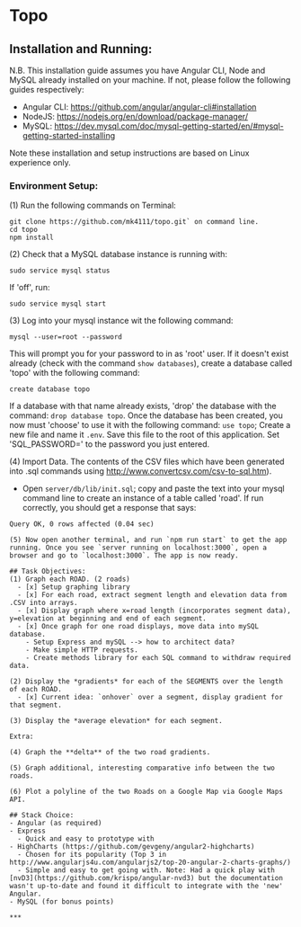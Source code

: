 # Topo

## Installation and Running:
N.B. This installation guide assumes you have Angular CLI, Node and MySQL already installed on your machine.
If not, please follow the following guides respectively:
- Angular CLI: https://github.com/angular/angular-cli#installation
- NodeJS: https://nodejs.org/en/download/package-manager/
- MySQL: https://dev.mysql.com/doc/mysql-getting-started/en/#mysql-getting-started-installing

Note these installation and setup instructions are based on Linux experience only.

### Environment Setup:
(1) Run the following commands on Terminal:
```shell
git clone https://github.com/mk4111/topo.git` on command line.
cd topo
npm install
```

(2) Check that a MySQL database instance is running with:
```shell
sudo service mysql status
```
If 'off', run:
```shell
sudo service mysql start
```

(3) Log into your mysql instance wit the following command:
```shell
mysql --user=root --password
```
This will prompt you for your password to in as 'root' user.
If it doesn't exist already (check with the command `show databases`), create a database called 'topo' with the following command:
```shell
create database topo
```
If a database with that name already exists, 'drop' the database with the command: `drop database topo`.
Once the database has been created, you now must 'choose' to use it with the following command: `use topo`;
Create a new file and name it `.env`. Save this file to the root of this application. Set 'SQL_PASSWORD=' to the password you just entered.


(4) Import Data. The contents of the CSV files which have been generated into .sql commands using http://www.convertcsv.com/csv-to-sql.htm).
- Open `server/db/lib/init.sql`; copy and paste the text into your mysql command line to create an instance of a table called 'road'. If run correctly, you should get a response that says:
```shell
Query OK, 0 rows affected (0.04 sec)

(5) Now open another terminal, and run `npm run start` to get the app running. Once you see `server running on localhost:3000`, open a browser and go to `localhost:3000`. The app is now ready.

## Task Objectives:
(1) Graph each ROAD. (2 roads)
  - [x] Setup graphing library
  - [x] For each road, extract segment length and elevation data from .CSV into arrays.
  - [x] Display graph where x=road length (incorporates segment data), y=elevation at beginning and end of each segment.
  - [x] Once graph for one road displays, move data into mySQL database.
    - Setup Express and mySQL --> how to architect data?
    - Make simple HTTP requests.
    - Create methods library for each SQL command to withdraw required data.

(2) Display the *gradients* for each of the SEGMENTS over the length of each ROAD.
  - [x] Current idea: `onhover` over a segment, display gradient for that segment.

(3) Display the *average elevation* for each segment.

Extra:

(4) Graph the **delta** of the two road gradients.

(5) Graph additional, interesting comparative info between the two roads.

(6) Plot a polyline of the two Roads on a Google Map via Google Maps API.

## Stack Choice:
- Angular (as required)
- Express
  - Quick and easy to prototype with
- HighCharts (https://github.com/gevgeny/angular2-highcharts)
  - Chosen for its popularity (Top 3 in http://www.angularjs4u.com/angularjs2/top-20-angular-2-charts-graphs/)
  - Simple and easy to get going with. Note: Had a quick play with [nvD3](https://github.com/krispo/angular-nvd3) but the documentation wasn't up-to-date and found it difficult to integrate with the 'new' Angular.
- MySQL (for bonus points)

***
